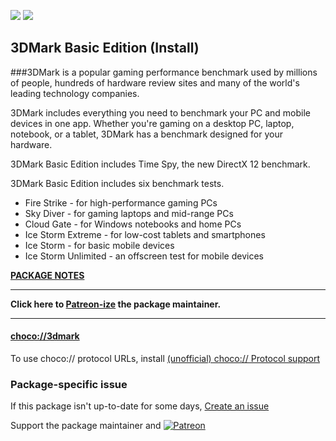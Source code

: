 [![](https://img.shields.io/chocolatey/v/3dmark?color=green&label=3dmark)](https://chocolatey.org/packages/3dmark) [![](https://img.shields.io/chocolatey/dt/3dmark)](https://chocolatey.org/packages/3dmark)

## 3DMark Basic Edition (Install)

###3DMark is a popular gaming performance benchmark used by millions of people, hundreds of hardware review sites and many of the world's leading technology companies.

3DMark includes everything you need to benchmark your PC and mobile devices in one app. Whether you're gaming on a desktop PC, laptop, notebook, or a tablet, 3DMark has a benchmark designed for your hardware.

3DMark Basic Edition includes Time Spy, the new DirectX 12 benchmark.

3DMark Basic Edition includes six benchmark tests.

* Fire Strike - for high-performance gaming PCs
* Sky Diver - for gaming laptops and mid-range PCs
* Cloud Gate - for Windows notebooks and home PCs
* Ice Storm Extreme - for low-cost tablets and smartphones
* Ice Storm - for basic mobile devices
* Ice Storm Unlimited - an offscreen test for mobile devices

**[PACKAGE NOTES](https://github.com/bcurran3/ChocolateyPackages/blob/master/3dmark/readme.md)**

***
**Click here to [Patreon-ize](https://www.patreon.com/bcurran3) the package maintainer.**
***

#### [choco://3dmark](choco://3dmark)
To use choco:// protocol URLs, install [(unofficial) choco:// Protocol support ](https://chocolatey.org/packages/choco-protocol-support)

### Package-specific issue
If this package isn't up-to-date for some days, [Create an issue](https://github.com/tunisiano187/Chocolatey-packages/issues/new/choose)

Support the package maintainer and [![Patreon](https://cdn.jsdelivr.net/gh/tunisiano187/Chocolatey-packages@d15c4e19c709e7148588d4523ffc6dd3cd3c7e5e/icons/patreon.png)](https://www.patreon.com/bePatron?u=39585820)
